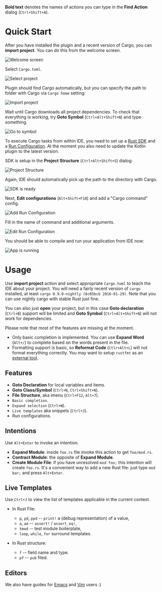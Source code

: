 **Bold text** denotes the names of actions you can type in the **Find Action**
  dialog (`Ctrl+Shift+A`).

# Quick Start

After you have installed the plugin and a recent version of Cargo, you can
**import project**. You can do this from the welcome screen.

![Welcome screen](imgs/welcome.png)

Select `Cargo.toml`.

![Select project](imgs/select_cargo_toml.png)

Plugin should find Cargo automatically, but you can specify the path to folder
with Cargo via `Cargo home` setting:

![Import project](imgs/import_project.png)

Wait until Cargo downloads all project dependencies. To check that everything is
working, try **Goto Symbol** (`Ctrl+Alt+Shift+N`) and type something.

![Go to symbol](imgs/go_to_symbol.png)

To execute Cargo tasks from within IDE, you need to set up a [Rust
SDK](https://www.jetbrains.com/idea/help/sdk.html) and a [Run
Configuration](https://www.jetbrains.com/idea/help/creating-and-editing-run-debug-configurations.html).
At the moment you also need to update the Kotlin plugin to the latest version.

SDK is setup in the **Project Structure** (`Ctrl+Alt+Shift+S`) dialog:

![Project Structure](imgs/project_sdk.png)

Again, IDE should automatically pick up the path to the directory with Cargo.

![SDK is ready](imgs/sdk_is_set_up.png)

Next, **Edit configurations** (`Alt+Shift+F10`) and add a "Cargo command" config.

![Add Run Configuration](imgs/add_run_config.png)

Fill in the name of command and additional arguments.

![Edit Run Configuration](imgs/edit_run_config.png)

You should be able to compile and run your application from IDE now:

![App is running](imgs/running.png)

# Usage

Use **import project** action and select appropriate `Cargo.toml` to teach the IDE
about your project. You will need a fairly recent version of `cargo` installed,
at least `cargo 0.9.0-nightly (6c05bcb 2016-01-29)`. Note that you can use
nightly cargo with stable Rust just fine.

You can also just **open** your project, but in this case **Goto declaration** (`Ctrl+B`)
support will be limited and **Goto Symbol** (`Ctrl+Alt+Shift+N`) will not work for dependencies.


Please note that most of the features are missing at the moment.

* Only basic completion is implemented. You can use **Expand Word** (`Alt+/`) to
  complete based on the words present in the file.
* Formatting support is basic, so **Reformat Code** (`Ctlr+Alt+L`) will not format everything correctly.
  You may want to setup `rustfmt` as an [external tool](https://www.jetbrains.com/idea/help/external-tools.html).


## Features

* **Goto Declaration** for local variables and items.
* **Goto Class/Symbol** (`Ctrl+N`, `Ctrl+Shift+N`).
* **File Structure**, aka imenu (`Ctrl+F12`, `Alt+7`).
* `Basic completion`.
* `Expand selection` (`Ctrl+W`).
* `Live templates` aka snippets (`Ctrl+J`).
* Run configurations.

## Intentions

Use `Alt+Enter` to invoke an intention.

* **Expand Module**: inside `foo.rs` file invoke this action to get `foo/mod.rs`.
* **Contract Module**: the opposite of **Expand Module**.
* **Create Module File**: if you have unresolved `mod foo;` this intention will create
  `foo.rs`. It's a convenient way to add a new Rust file: just type `mod bar;` and
  press `Alt+Enter`.

## Live Templates

Use `Ctrl+J` to view the list of templates applicable in the current context.

* In Rust File:
  - `p`, `pd`, `ppd` -- `print!` a (debug representation) of a value,
  - `a`, `ae` -- `assert!` / `assert_eq!`,
  - `tmod` -- test module boilerplate,
  - `loop`, `while`, `for` surround templates.

* In Rust structure:
  - `f` -- field name and type.
  - `pf` -- `pub` filed.


## Editors

We also have guides for [Emacs](Emacs.md) and [Vim](Vim.md) users :)
